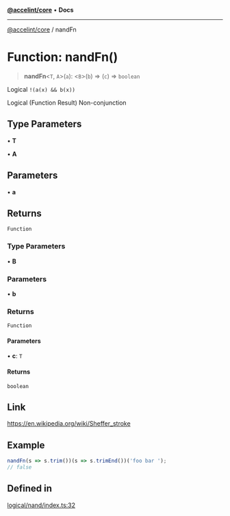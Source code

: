 [**@accelint/core**](../README.md) • **Docs**

***

[@accelint/core](../README.md) / nandFn

# Function: nandFn()

> **nandFn**\<`T`, `A`\>(`a`): \<`B`\>(`b`) => (`c`) => `boolean`

Logical `!(a(x) && b(x))`

Logical (Function Result) Non-conjunction

## Type Parameters

• **T**

• **A**

## Parameters

• **a**

## Returns

`Function`

### Type Parameters

• **B**

### Parameters

• **b**

### Returns

`Function`

#### Parameters

• **c**: `T`

#### Returns

`boolean`

## Link

https://en.wikipedia.org/wiki/Sheffer_stroke

## Example

```ts
nandFn(s => s.trim())(s => s.trimEnd())('foo bar ');
// false
```

## Defined in

[logical/nand/index.ts:32](https://github.com/gohypergiant/standard-toolkit/blob/87ae5060c82d212b75a10cafb0030b08916e90f1/packages/core/src/logical/nand/index.ts#L32)
